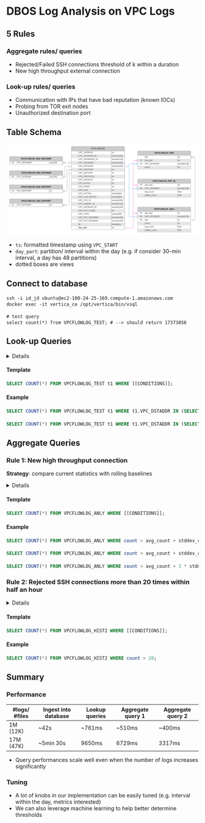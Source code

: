# DBOS Log Analysis on VPC Logs
## 5 Rules
### Aggregate rules/ queries
- Rejected/Failed SSH connections threshold of k within a duration
- New high throughput external connection

### Look-up rules/ queries
- Communication with IPs that have bad reputation (known IOCs)
- Probing from TOR exit nodes
- Unauthorized destination port

## Table Schema
![table schema](img/table_schema.png)
- `ts`: formatted timestamp using `VPC_START`
- `day_part`: partition/ interval within the day (e.g. if consider 30-min
  interval, a day has 48 partitions)
- dotted boxes are views

## Connect to database
```
ssh -i id_jd ubuntu@ec2-100-24-25-169.compute-1.amazonaws.com
docker exec -it vertica_ce /opt/vertica/bin/vsql

# test query
select count(*) from VPCFLOWLOG_TEST; # --> should return 17373056
```

## Look-up Queries

<details>

<summary> Details </summary>

### Lookup rules
Create 4 tables for each of the known bad source/ destination addresses/ ports
(ingest as more are discovered)

### Experiment
- Randomly populate each of the 4 tables with 10 (distinct) rows
- Query over all logs to detect if any log matched the bad fields

</details>


#### Template
```sql
SELECT COUNT(*) FROM VPCFLOWLOG_TEST t1 WHERE [[CONDITIONS]];
```

#### Example
```sql
SELECT COUNT(*) FROM VPCFLOWLOG_TEST t1 WHERE t1.VPC_DSTADDR IN (SELECT VPC_DSTADDR FROM VPCFLOWLOG_BAD_DSTADDR);

SELECT COUNT(*) FROM VPCFLOWLOG_TEST t1 WHERE t1.VPC_DSTADDR IN (SELECT VPC_DSTADDR FROM VPCFLOWLOG_BAD_DSTADDR) OR t1.VPC_SRCADDR IN (SELECT VPC_SRCADDR FROM VPCFLOWLOG_BAD_SRCADDR) OR t1.VPC_DSTPORT IN (SELECT VPC_DSTPORT FROM VPCFLOWLOG_BAD_DSTPORT) OR t1.VPC_SRCPORT IN (SELECT VPC_SRCPORT FROM VPCFLOWLOG_BAD_SRCPORT);
```

## Aggregate Queries
### Rule 1: New high throughput connection
**Strategy**: compare current statistics with rolling baselines

<details>

<summary> Details </summary>

**Views**: a stored query that dynamically access and compute data at execution
time, so it’s always up-to-date
- `VPCFLOWLOG_HIST`: histogram of incoming traffic to a particular destination
  within an interval on a day
- `VPCFLOWLOG_HIST_BL`: Summarize over a period of days to obtain several
  statistics of the incoming traffic on a particular day interval (e.g. average,
  standard deviation)
- `VPCFLOWLOG_ANLY`: Join VPCFLOWLOG_HIST with VPCFLOWLOG_HIST_BL to compare
  count with baseline statistics

**Experiment**: From `VPCFLOWLOG_ANLY`, fetch all logs that is one standard
deviation above/ below the average

</details>

#### Template
```sql
SELECT COUNT(*) FROM VPCFLOWLOG_ANLY WHERE [[CONDITIONS]];
```

#### Example
```sql
SELECT COUNT(*) FROM VPCFLOWLOG_ANLY WHERE count > avg_count + stddev_count OR count < avg_count - stddev_count;

SELECT COUNT(*) FROM VPCFLOWLOG_ANLY WHERE count > avg_count + stddev_count;

SELECT COUNT(*) FROM VPCFLOWLOG_ANLY WHERE count > avg_count + 2 * stddev_count OR count < avg_count - stddev_count;
```

### Rule 2: Rejected SSH connections more than 20 times within half an hour

<details>

<summary> Details </summary>

**View**
- Filter the logs by destination port = 22 and action = `reject`
- Group by `day`, interval within the day, and source address

**Experiment**:
<!-- - Group by produces a view of 284K rows -->
- From the histogram, fetch all logs with count > 20
<!-- - Query takes ~400ms -->
</details>

#### Template
```sql
SELECT COUNT(*) FROM VPCFLOWLOG_HIST2 WHERE [[CONDITIONS]];
```

#### Example
```sql
SELECT COUNT(*) FROM VPCFLOWLOG_HIST2 WHERE count > 20;
```

## Summary
### Performance
| #logs/ #files | Ingest into database | Lookup queries | Aggregate query 1 | Aggregate query 2 |
|---------------|----------------------|----------------|-------------------|-------------------|
| 1M (12K)      | ~42s                 | ~761ms         | ~510ms            | ~400ms            |
| 17M (47K)     | ~5min 30s            | 9650ms         | 6729ms            | 3317ms            |

- Query performances scale well even when the number of logs increases significantly

### Tuning
- A lot of knobs in our implementation can be easily tuned (e.g. interval within
  the day, metrics interested)
- We can also leverage machine learning to help better determine thresholds

<!-- ## Next steps
Multi-source logs
- One source of log (e.g VPC logs only) might not be indicative
- It would be more convincing if evidence from multiple sources are combined

Multi-level/ hierarchical logs (subset of multi-source logs)
- Hard to obtain semantics information from low-level logs
  - VPC logs can at best provide bytes transferred
- Application-level logs are more semantically richer and can provide additional
  insights
- With the DBOS function-as-a-service architecture, application-level logs are
  more readily available -->

